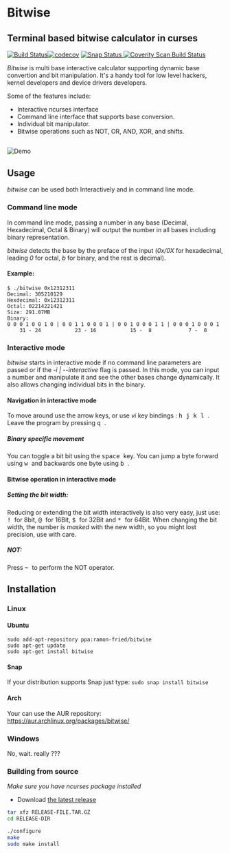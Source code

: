 # Bitwise
## Terminal based bitwise calculator in curses
[![Build Status](https://travis-ci.org/mellowcandle/bitwise.svg?branch=master)](https://travis-ci.org/mellowcandle/bitwise)[![codecov](https://codecov.io/gh/mellowcandle/bitwise/branch/master/graph/badge.svg)](https://codecov.io/gh/mellowcandle/bitwise)
[![Snap Status](https://build.snapcraft.io/badge/mellowcandle/bitwise.svg)](https://build.snapcraft.io/user/mellowcandle/bitwise)<a href="https://scan.coverity.com/projects/mellowcandle-bitwise">
  <img alt="Coverity Scan Build Status"
       src="https://img.shields.io/coverity/scan/18170.svg"/>
</a>

_Bitwise_ is multi base interactive calculator supporting dynamic base convertion and bit manipulation.
It's a handy tool for low level hackers, kernel developers and device drivers developers.

Some of the features include:
* Interactive ncurses interface
* Command line interface that supports base conversion.
* Individual bit manipulator.
* Bitwise operations such as NOT, OR, AND, XOR, and shifts.



##

![Demo](https://github.com/mellowcandle/bitwise/raw/master/resources/bitwise.gif "Bitwise demo")

## Usage
_bitwise_ can be used both Interactively and in command line mode.

### Command line mode
In command line mode, passing a number in any base (Decimal, Hexadecimal, Octal & Binary) will output the number in all bases including binary representation.

_bitwise_ detects the base by the preface of the input (_0x/0X_ for hexadecimal, leading _0_ for octal, _b_ for binary, and the rest is decimal).

#### Example:

```
$ ./bitwise 0x12312311
Decimal: 305210129
Hexdecimal: 0x12312311
Octal: 02214221421
Size: 291.07MB
Binary:
0 0 0 1 0 0 1 0 | 0 0 1 1 0 0 0 1 | 0 0 1 0 0 0 1 1 | 0 0 0 1 0 0 0 1 
    31 - 24           23 - 16           15 -  8            7 -  0     
```

### Interactive mode
_bitwise_ starts in interactive mode if no command line parameters are passed or if the _-i | --interactive_ flag is passed.
In this mode, you can input a number and manipulate it and see the other bases change dynamically.
It also allows changing individual bits in the binary.

#### Navigation in interactive mode
To move around use the arrow keys, or use _vi_ key bindings : <kbd> h </kbd> <kbd> j </kbd> <kbd> k </kbd> <kbd> l </kbd>.
Leave the program by pressing <kbd> q </kbd>.

##### Binary specific movement
You can toggle a bit bit using the <kbd> space </kbd> key.
You can jump a byte forward using <kbd> w </kbd> and backwards one byte using <kbd> b </kbd>. 

#### Bitwise operation in interactive mode

##### Setting the bit width:

Reducing or extending the bit width interactively is also very easy, just use:
<kbd> ! </kbd> for 8bit, <kbd> @ </kbd>  for 16Bit, <kbd> $ </kbd> for 32Bit and <kbd> * </kbd> for 64Bit.
When changing the bit width, the number is *masked* with the new width, so you might lost precision, use with care.

##### NOT:

Press <kbd> ~ </kbd> to perform the NOT operator.

## Installation

### Linux
#### Ubuntu
```
sudo add-apt-repository ppa:ramon-fried/bitwise
sudo apt-get update
sudo apt-get install bitwise
```
#### Snap
If your distribution supports Snap just type:
`
sudo snap install bitwise
`
#### Arch
Your can use the AUR repository: https://aur.archlinux.org/packages/bitwise/

### Windows
No, wait. really ???

### Building from source
*Make sure you have ncurses package installed*

- Download [the latest release](https://github.com/mellowcandle/bitwise/releases/latest)

```sh
tar xfz RELEASE-FILE.TAR.GZ
cd RELEASE-DIR

./configure
make
sudo make install
```

